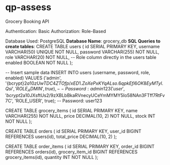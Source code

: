 # qp-assess
Grocery Booking API

Authentication: Basic
Authorization: Role-Based

Database Used: PostgreSQL
    **Database Name**: grocery_db
    **SQL Queries to create tables**:
 CREATE TABLE users (
    id SERIAL PRIMARY KEY,
    username VARCHAR(50) UNIQUE NOT NULL,
    password VARCHAR(255) NOT NULL,
    role VARCHAR(20) NOT NULL, -- Role column directly in the users table
    enabled BOOLEAN NOT NULL
);

-- Insert sample data
INSERT INTO users (username, password, role, enabled)
VALUES
('admin', '{bcrypt}$2a$10$zUwTDC4ZTOfp/xED1.ZoXePxKYqALso.6qpkEfi6OK8EyMTyl.Qsi', 'ROLE_ADMIN', true), -- Password: admin123
('user', '{bcrypt}$2a$10$JXsftUs2/9zXBLbBkaRVnecyUCeYmMYMY5Io58NAn3FTff7RtFv7C', 'ROLE_USER', true);  -- Password: user123


CREATE TABLE grocery_items (
    id SERIAL PRIMARY KEY,
    name VARCHAR(255) NOT NULL,
    price DECIMAL(10, 2) NOT NULL,
    stock INT NOT NULL
);

CREATE TABLE orders (
    id SERIAL PRIMARY KEY,
    user_id BIGINT REFERENCES users(id),
    total_price DECIMAL(10, 2)
);

CREATE TABLE order_items (
    id SERIAL PRIMARY KEY,
    order_id BIGINT REFERENCES orders(id),
    grocery_item_id BIGINT REFERENCES grocery_items(id),
    quantity INT NOT NULL
);
            
